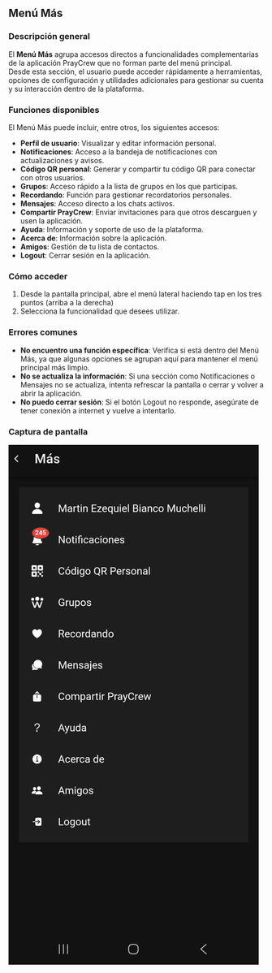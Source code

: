 ## Menú Más

### Descripción general
El **Menú Más** agrupa accesos directos a funcionalidades complementarias de la aplicación PrayCrew que no forman parte del menú principal.  
Desde esta sección, el usuario puede acceder rápidamente a herramientas, opciones de configuración y utilidades adicionales para gestionar su cuenta y su interacción dentro de la plataforma.

### Funciones disponibles
El Menú Más puede incluir, entre otros, los siguientes accesos:

- **Perfil de usuario**: Visualizar y editar información personal.
- **Notificaciones**: Acceso a la bandeja de notificaciones con actualizaciones y avisos.
- **Código QR personal**: Generar y compartir tu código QR para conectar con otros usuarios.
- **Grupos**: Acceso rápido a la lista de grupos en los que participas.
- **Recordando**: Función para gestionar recordatorios personales.
- **Mensajes**: Acceso directo a los chats activos.
- **Compartir PrayCrew**: Enviar invitaciones para que otros descarguen y usen la aplicación.
- **Ayuda**: Información y soporte de uso de la plataforma.
- **Acerca de**: Información sobre la aplicación.
- **Amigos**: Gestión de tu lista de contactos.
- **Logout**: Cerrar sesión en la aplicación.

### Cómo acceder
1. Desde la pantalla principal, abre el menú lateral haciendo tap en los tres puntos (arriba a la derecha)
3. Selecciona la funcionalidad que desees utilizar.

### Errores comunes
- **No encuentro una función específica**: Verifica si está dentro del Menú Más, ya que algunas opciones se agrupan aquí para mantener el menú principal más limpio.
- **No se actualiza la información**: Si una sección como Notificaciones o Mensajes no se actualiza, intenta refrescar la pantalla o cerrar y volver a abrir la aplicación.
- **No puedo cerrar sesión**: Si el botón Logout no responde, asegúrate de tener conexión a internet y vuelve a intentarlo.

### Captura de pantalla
![Menú Más](img/menu-mas.jpg)

